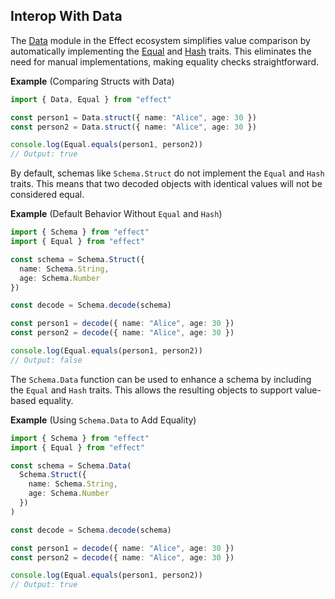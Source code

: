 ## Interop With Data

The [Data](/docs/data-types/data/) module in the Effect ecosystem simplifies value comparison by automatically implementing the [Equal](/docs/trait/equal/) and [Hash](/docs/trait/hash/) traits. This eliminates the need for manual implementations, making equality checks straightforward.

**Example** (Comparing Structs with Data)

```ts twoslash
import { Data, Equal } from "effect"

const person1 = Data.struct({ name: "Alice", age: 30 })
const person2 = Data.struct({ name: "Alice", age: 30 })

console.log(Equal.equals(person1, person2))
// Output: true
```

By default, schemas like `Schema.Struct` do not implement the `Equal` and `Hash` traits. This means that two decoded objects with identical values will not be considered equal.

**Example** (Default Behavior Without `Equal` and `Hash`)

```ts twoslash
import { Schema } from "effect"
import { Equal } from "effect"

const schema = Schema.Struct({
  name: Schema.String,
  age: Schema.Number
})

const decode = Schema.decode(schema)

const person1 = decode({ name: "Alice", age: 30 })
const person2 = decode({ name: "Alice", age: 30 })

console.log(Equal.equals(person1, person2))
// Output: false
```

The `Schema.Data` function can be used to enhance a schema by including the `Equal` and `Hash` traits. This allows the resulting objects to support value-based equality.

**Example** (Using `Schema.Data` to Add Equality)

```ts twoslash
import { Schema } from "effect"
import { Equal } from "effect"

const schema = Schema.Data(
  Schema.Struct({
    name: Schema.String,
    age: Schema.Number
  })
)

const decode = Schema.decode(schema)

const person1 = decode({ name: "Alice", age: 30 })
const person2 = decode({ name: "Alice", age: 30 })

console.log(Equal.equals(person1, person2))
// Output: true
```
